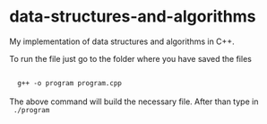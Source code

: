# data-structures-and-algorithms
My implementation of data structures and algorithms in C++.

To run the file just go to the folder where you have saved the files

<code>
  g++ -o program program.cpp
</code>
<br>
 The above command will build the necessary file. After than type in

<code>
 ./program
 </code>
  
